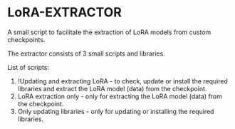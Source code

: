 # LoRA-EXTRACTOR
A small script to facilitate the extraction of LoRA models from custom checkpoints.

The extractor consists of 3 small scripts and libraries. 

List of scripts:
1) !Updating and extracting LoRA - to check, update or install the required libraries and extract the LoRA model (data) from the checkpoint.
2) LoRA extraction only - only for extracting the LoRA model (data) from the checkpoint.
3) Only updating libraries - only for updating or installing the required libraries.

